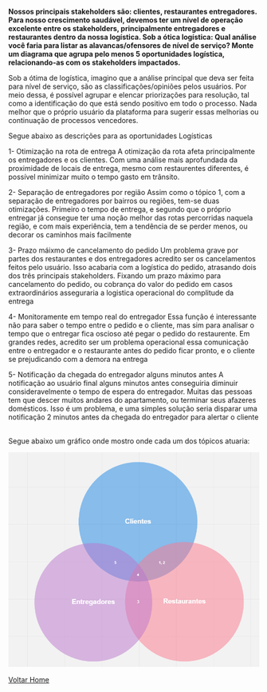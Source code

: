 **Nossos principais stakeholders são: clientes, restaurantes entregadores. Para nosso crescimento saudável, devemos ter um nível de operação excelente entre os stakeholders, principalmente entregadores e restaurantes dentro da nossa logística. Sob a ótica logística: Qual análise você faria para listar as alavancas/ofensores de nível de serviço? Monte um diagrama que agrupa pelo menos 5 oportunidades logística, relacionando-as com os stakeholders impactados.** &nbsp;

Sob a ótima de logística, imagino que a análise principal que deva ser feita para nível de serviço, são as classificações/opiniões pelos usuários. Por meio dessa, é possível agrupar e elencar priorizações para resolução, tal como a identificação do que está sendo positivo em todo o processo. Nada melhor que o próprio usuário da plataforma para sugerir essas melhorias ou continuação de processos vencedores. &nbsp;

Segue abaixo as descrições para as oportunidades Logísticas &nbsp;

1- Otimização na rota de entrega
	A otimização da rota afeta principalmente os entregadores e os clientes. Com uma análise mais aprofundada da proximidade de locais de entrega, mesmo com restaurentes diferentes, é possível minimizar muito o tempo gasto em trânsito. &nbsp;
	
2- Separação de entregadores por região
	Assim como o tópico 1, com a separação de entregadores por bairros ou regiões, tem-se duas otimizações. Primeiro o tempo de entrega, e segundo que o próprio entregar já consegue ter uma noção melhor das rotas percorridas naquela região, e com mais experiência, tem a tendência de se perder menos, ou decorar os caminhos mais facilmente &nbsp;
	
3- Prazo máixmo de cancelamento do pedido
	Um problema grave por partes dos restaurantes e dos entregadores acredito ser os cancelamentos feitos pelo usuário. Isso acabaria com a logística do pedido, atrasando dois dos três principais stakeholders. Fixando um prazo máximo para cancelamento do pedido, ou cobrança do valor do pedido em casos extraordinários asseguraria a logistica operacional do complitude da entrega &nbsp;
	
4- Monitoramente em tempo real do entregador
	Essa função é interessante não para saber o tempo entre o pedido e o cliente, mas sim para analisar o tempo que o entregar fica oscioso até pegar o pedido do restaurente. Em grandes redes, acredito ser um problema operacional essa comunicação entre o entregador e o restaurante antes do pedido ficar pronto, e o cliente se prejudicando com a demora na entrega &nbsp;
	
5- Notificação da chegada do entregador alguns minutos antes
	A notificação ao usuário final alguns minutos antes conseguiria diminuir consideravelmente o tempo de espera do entregador. Muitas das pessoas tem que descer muitos andares do apartamento, ou terminar seus afazeres domésticos. Isso é um problema, e uma simples solução seria disparar uma notificação 2 minutos antes da chegada do entregador para alertar o cliente &nbsp;

Segue abaixo um gráfico onde mostro onde cada um dos tópicos atuaria: &nbsp;

![Diagrama ClientesxEntregadoresxRestaurantes](Ifood.png)

[Voltar Home](README.md)